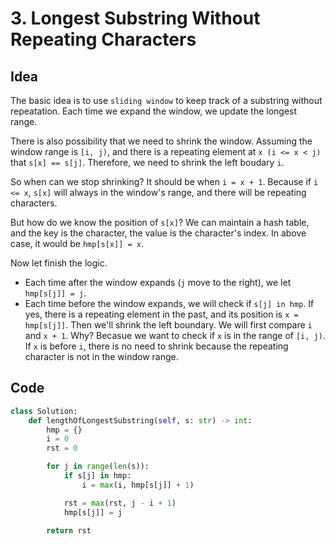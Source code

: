 # 3. Longest Substring Without Repeating Characters

## Idea

The basic idea is to use `sliding window` to keep track of a substring without repeatation. Each time we expand the window, we update the longest range.

There is also possibility that we need to shrink the window. Assuming the window range is `[i, j)`, and there is a repeating element at `x (i <= x < j)` that `s[x] == s[j]`. Therefore, we need to shrink the left boudary `i`.

So when can we stop shrinking? It should be when `i = x + 1`. Because if `i <= x`, `s[x]` will always in the window's range, and there will be repeating characters.

But how do we know the position of `s[x]`? We can maintain a hash table, and the key is the character, the value is the character's index. In above case, it would be `hmp[s[x]] = x`.

Now let finish the logic.

- Each time after the window expands (`j` move to the right), we let `hmp[s[j]] = j`.
- Each time before the window expands, we will check if `s[j] in hmp`. If yes, there is a repeating element in the past, and its position is `x = hmp[s[j]]`. Then we'll shrink the left boundary. We will first compare `i` and `x + 1`. Why? Becasue we want to check if `x` is in the range of `[i, j)`. If `x` is before `i`, there is no need to shrink because the repeating character is not in the window range.

## Code

```python
class Solution:
    def lengthOfLongestSubstring(self, s: str) -> int:
        hmp = {}
        i = 0
        rst = 0

        for j in range(len(s)):
            if s[j] in hmp:
                i = max(i, hmp[s[j]] + 1)

            rst = max(rst, j - i + 1)
            hmp[s[j]] = j

        return rst
```
